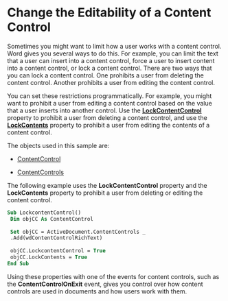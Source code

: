 
# Change the Editability of a Content Control

Sometimes you might want to limit how a user works with a content control. Word gives you several ways to do this. For example, you can limit the text that a user can insert into a content control, force a user to insert content into a content control, or lock a content control. There are two ways that you can lock a content control. One prohibits a user from deleting the content control. Another prohibits a user from editing the content control.

You can set these restrictions programmatically. For example, you might want to prohibit a user from editing a content control based on the value that a user inserts into another control. Use the  **[LockContentControl](a567f2a5-a3db-446c-e694-50dbfbb3e9db.md)** property to prohibit a user from deleting a content control, and use the **[LockContents](8d4a68dc-01c8-0f0f-5adf-7b53b4fe3ffc.md)** property to prohibit a user from editing the contents of a content control.

The objects used in this sample are:


-  [ContentControl](783dec26-9b63-11f8-6187-985f9c815f27.md)
    
-  [ContentControls](2595eea9-df68-edce-3a51-069cad14bb87.md)
    
The following example uses the  **LockContentControl** property and the **LockContents** property to prohibit a user from deleting or editing the content control.



```vb
Sub LockcontentControl() 
 Dim objCC As ContentControl 
 
 Set objCC = ActiveDocument.ContentControls _ 
 .Add(wdContentControlRichText) 
 
 objCC.LockcontentControl = True 
 objCC.LockContents = True 
End Sub
```

Using these properties with one of the events for content controls, such as the  **ContentControlOnExit** event, gives you control over how content controls are used in documents and how users work with them.
